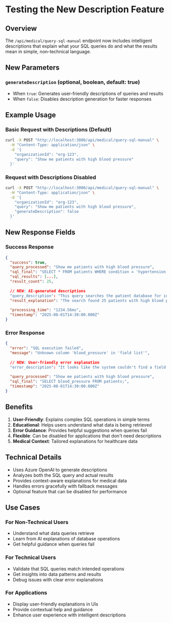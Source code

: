# Testing the New Description Feature

## Overview

The `/api/medical/query-sql-manual` endpoint now includes intelligent descriptions that explain what your SQL queries do and what the results mean in simple, non-technical language.

## New Parameters

### `generateDescription` (optional, boolean, default: true)
- When `true`: Generates user-friendly descriptions of queries and results
- When `false`: Disables description generation for faster responses

## Example Usage

### Basic Request with Descriptions (Default)

```bash
curl -X POST "http://localhost:3000/api/medical/query-sql-manual" \
  -H "Content-Type: application/json" \
  -d '{
    "organizationId": "org-123",
    "query": "Show me patients with high blood pressure"
  }'
```

### Request with Descriptions Disabled

```bash
curl -X POST "http://localhost:3000/api/medical/query-sql-manual" \
  -H "Content-Type: application/json" \
  -d '{
    "organizationId": "org-123",
    "query": "Show me patients with high blood pressure",
    "generateDescription": false
  }'
```

## New Response Fields

### Success Response
```json
{
  "success": true,
  "query_processed": "Show me patients with high blood pressure",
  "sql_final": "SELECT * FROM patients WHERE condition = 'hypertension';",
  "sql_results": [...],
  "result_count": 25,
  
  // NEW: AI-generated descriptions
  "query_description": "This query searches the patient database for individuals diagnosed with high blood pressure (hypertension). It retrieves all available information for these patients from the patients table.",
  "result_explanation": "The search found 25 patients with high blood pressure in the database. The results show a mix of patients across different age groups, with most being over 50 years old. This represents approximately 15% of all patients in the system.",
  
  "processing_time": "1234.56ms",
  "timestamp": "2025-08-01T14:30:00.000Z"
}
```

### Error Response
```json
{
  "error": "SQL execution failed",
  "message": "Unknown column 'blood_pressure' in 'field list'",
  
  // NEW: User-friendly error explanation
  "error_description": "It looks like the system couldn't find a field called 'blood_pressure' in the patient data. Try asking about 'hypertension' or 'high blood pressure condition' instead, as the medical data might use different terminology.",
  
  "query_processed": "Show me patients with high blood pressure",
  "sql_final": "SELECT blood_pressure FROM patients;",
  "timestamp": "2025-08-01T14:30:00.000Z"
}
```

## Benefits

1. **User-Friendly**: Explains complex SQL operations in simple terms
2. **Educational**: Helps users understand what data is being retrieved
3. **Error Guidance**: Provides helpful suggestions when queries fail
4. **Flexible**: Can be disabled for applications that don't need descriptions
5. **Medical Context**: Tailored explanations for healthcare data

## Technical Details

- Uses Azure OpenAI to generate descriptions
- Analyzes both the SQL query and actual results
- Provides context-aware explanations for medical data
- Handles errors gracefully with fallback messages
- Optional feature that can be disabled for performance

## Use Cases

### For Non-Technical Users
- Understand what data queries retrieve
- Learn from AI explanations of database operations
- Get helpful guidance when queries fail

### For Technical Users  
- Validate that SQL queries match intended operations
- Get insights into data patterns and results
- Debug issues with clear error explanations

### For Applications
- Display user-friendly explanations in UIs
- Provide contextual help and guidance
- Enhance user experience with intelligent descriptions

